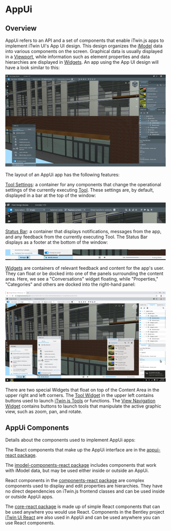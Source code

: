 # AppUi

## Overview

AppUi refers to an API and a set of components that enable iTwin.js apps to implement iTwin UI's App UI design. This design organizes the [iModel](../../iModels) data into various components on the screen. Graphical data is usually displayed in a [Viewport](../imodel-components/Viewport), while information such as element properties and data hierarchies are displayed in [Widgets](../appui-react/Widgets). An app using the App UI design will have a look similar to this:

![AppUi](./images/AppUiDarkTheme.png)

The layout of an AppUi app has the following features:

[Tool Settings](../appui-react/ToolSettings): a container for any components that change the operational settings of the currently executing [Tool](../../frontend/Tools). These settings are, by default, displayed in a bar at the top of the window:

![ToolSettings](./images/ToolSettings.png)

[Status Bar](../appui-react/StatusBar): a container that displays notifications, messages from the app, and any feedback from the currently executing Tool. The Status Bar displays as a footer at the bottom of the window:

![StatusBar](./images/StatusBar.png)

[Widgets](../appui-react/Widgets) are containers of relevant feedback and content for the app's user. They can float or be docked into one of the panels surrounding the content area. Here, we see a "Conversations" widget floating, while "Properties," "Categories" and others are docked into the right-hand panel:

![Widgets](./images/AppUiLightTheme.png)

There are two special Widgets that float on top of the Content Area in the upper right and left corners. The [Tool Widget](../appui-react/Widgets.md#tool-widget) in the upper left contains buttons used to launch [iTwin.js Tools](../../frontend/Tools) or functions. The [View Navigation Widget](../appui-react/Widgets.md#navigation-widget) contains buttons to launch tools that manipulate the active graphic view, such as zoom, pan, and rotate.

## AppUi Components

Details about the components used to implement AppUi apps:

The React components that make up the AppUi interface are in the [appui-react package](../appui-react/index).

The [imodel-components-react package](../imodel-components/index) includes components that work with iModel data, but may be used either inside or outside an AppUi.

React components in the [components-react package](../components/index) are complex components used to display and edit properties are hierarchies. They have no direct dependencies on iTwin.js frontend classes and can be used inside or outside AppUi apps.

The [core-react package](../core/index) is made up of simple React components that can be used anywhere you would use React. Components in the Bentley project [iTwin Ui React](https://github.com/iTwin/iTwinUI-react) are also used in AppUi and can be used anywhere you can use React components.
